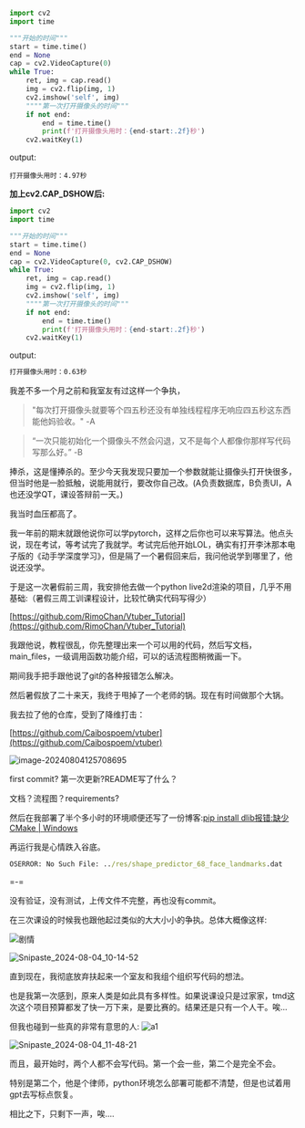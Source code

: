 ```python
import cv2
import time

"""开始的时间"""
start = time.time()
end = None
cap = cv2.VideoCapture(0)
while True:
    ret, img = cap.read()
    img = cv2.flip(img, 1)
    cv2.imshow('self', img)
    """"第一次打开摄像头的时间"""
    if not end:
        end = time.time()
        print(f'打开摄像头用时：{end-start:.2f}秒')
    cv2.waitKey(1)
```

output:

```
打开摄像头用时：4.97秒
```



**加上cv2.CAP_DSHOW后:**

```python
import cv2
import time

"""开始的时间"""
start = time.time()
end = None
cap = cv2.VideoCapture(0, cv2.CAP_DSHOW)
while True:
    ret, img = cap.read()
    img = cv2.flip(img, 1)
    cv2.imshow('self', img)
    """"第一次打开摄像头的时间"""
    if not end:
        end = time.time()
        print(f'打开摄像头用时：{end-start:.2f}秒')
    cv2.waitKey(1)
```

output:

```cmd
打开摄像头用时：0.63秒
```



我差不多一个月之前和我室友有过这样一个争执，

> "每次打开摄像头就要等个四五秒还没有单独线程程序无响应四五秒这东西能他妈验收。" -A

> “一次只能初始化一个摄像头不然会闪退，又不是每个人都像你那样写代码写那么好。” -B

捧杀，这是懂捧杀的。至少今天我发现只要加一个参数就能让摄像头打开快很多，但当时他是一脸抵触，说能用就行，要改你自己改。(A负责数据库，B负责UI，A也还没学QT，课设答辩前一天。)

我当时血压都高了。

我一年前的期末就跟他说你可以学pytorch，这样之后你也可以来写算法。他点头说，现在考试，等考试完了我就学。考试完后他开始LOL，确实有打开李沐那本电子版的《动手学深度学习》，但是隔了一个暑假回来后，我问他说学到哪里了，他说还没学。

于是这一次暑假前三周，我安排他去做一个python live2d渲染的项目，几乎不用基础:（暑假三周工训课程设计，比较忙确实代码写得少）

[https://github.com/RimoChan/Vtuber_Tutorial](https://github.com/RimoChan/Vtuber_Tutorial)

我跟他说，教程很乱，你先整理出来一个可以用的代码，然后写文档，main_files，一级调用函数功能介绍，可以的话流程图稍微画一下。

期间我手把手跟他说了git的各种报错怎么解决。

然后暑假放了二十来天，我终于甩掉了一个老师的锅。现在有时间做那个大锅。

我去拉了他的仓库，受到了降维打击：

[https://github.com/Caibospoem/vtuber](https://github.com/Caibospoem/vtuber)

![image-20240804125708695](https://fastly.jsdelivr.net/gh/MrXnneHang/blog_img/BlogHosting/img/24/07/202408041257811.png)

first commit? 第一次更新?README写了什么？

文档？流程图？requirements?

然后在我部署了半个多小时的环境顺便还写了一份博客:[pip install dlib报错:缺少CMake | Windows](http://xnnehang.top/blog/85)

再运行我是心情跌入谷底。

```cmd
OSERROR: No Such File: ../res/shape_predictor_68_face_landmarks.dat
```

=-=

没有验证，没有测试，上传文件不完整，再也没有commit。

在三次课设的时候我也跟他起过类似的大大小小的争执。总体大概像这样:  

![剧情](https://cdn.jsdelivr.net/gh/MrXnneHang/Blog_img/BlogHosting/img/24/08/202408041054819.jpeg)

![Snipaste_2024-08-04_10-14-52](https://cdn.jsdelivr.net/gh/MrXnneHang/Blog_img/BlogHosting/img/24/08/202408041054045.jpeg)

直到现在，我彻底放弃扶起来一个室友和我组个组织写代码的想法。

也是我第一次感到，原来人类是如此具有多样性。如果说课设只是过家家，tmd这次这个项目预算都发了快一万下来，是要比赛的。结果还是只有一个人干。唉...



但我也碰到一些真的非常有意思的人:
![a1](https://cdn.jsdelivr.net/gh/MrXnneHang/Blog_img/BlogHosting/img/24/08/202408041148554.jpeg)

![Snipaste_2024-08-04_11-48-21](https://cdn.jsdelivr.net/gh/MrXnneHang/Blog_img/BlogHosting/img/24/08/202408041149247.jpeg)

而且，最开始时，两个人都不会写代码。第一个会一些，第二个是完全不会。

特别是第二个，他是个律师，python环境怎么部署可能都不清楚，但是也试着用gpt去写标点恢复。

相比之下，只剩下一声，唉....
